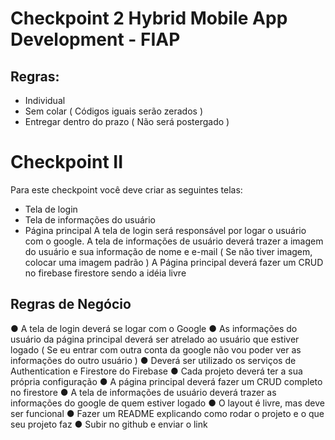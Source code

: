 # Checkpoint 2 Hybrid Mobile App Development - FIAP

## Regras:

- Individual
- Sem colar ( Códigos iguais serão zerados )
- Entregar dentro do prazo ( Não será postergado )

# Checkpoint II

Para este checkpoint você deve criar as seguintes telas:
- Tela de login
- Tela de informações do usuário
- Página principal
A tela de login será responsável por logar o usuário com o google.
A tela de informações de usuário deverá trazer a imagem do usuário e sua informação de nome e
e-mail ( Se não tiver imagem, colocar uma imagem padrão )
A Página principal deverá fazer um CRUD no firebase firestore sendo a idéia livre

## Regras de Negócio
● A tela de login deverá se logar com o Google
● As informações do usuário da página principal deverá ser atrelado ao usuário que estiver
logado ( Se eu entrar com outra conta da google não vou poder ver as informações do outro
usuário )
● Deverá ser utilizado os serviços de Authentication e Firestore do Firebase
● Cada projeto deverá ter a sua própria configuração
● A página principal deverá fazer um CRUD completo no firestore
● A tela de informações de usuário deverá trazer as informações do google de quem estiver
logado
● O layout é livre, mas deve ser funcional
● Fazer um README explicando como rodar o projeto e o que seu projeto faz
● Subir no github e enviar o link
